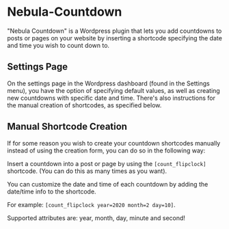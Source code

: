 # Nebula-Countdown

"Nebula Countdown" is a Wordpress plugin that lets you add countdowns to posts or pages on your website by inserting a shortcode specifying the date and time you wish to count down to.

## Settings Page

On the settings page in the Wordpress dashboard (found in the Settings menu), you have the option of specifying default values, as well as creating new countdowns with specific date and time. There's also instructions for the manual creation of shortcodes, as specified below.

## Manual Shortcode Creation

If for some reason you wish to create your countdown shortcodes manually instead of using the creation form, you can do so in the following way:

Insert a countdown into a post or page by using the `[count_flipclock]` shortcode. (You can do this as many times as you want).

You can customize the date and time of each countdown by adding the date/time info to the shortcode.

For example: `[count_flipclock year=2020 month=2 day=10]`.

Supported attributes are: year, month, day, minute and second!
